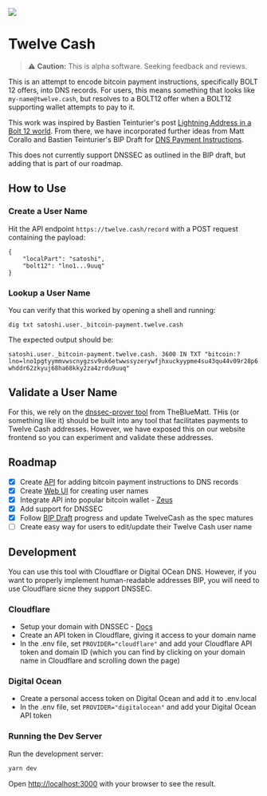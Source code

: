 ![](https://twelve.cash/twelve-cash-hero.webp)

# Twelve Cash

> :warning: **Caution:** This is alpha software. Seeking feedback and reviews.

This is an attempt to encode bitcoin payment instructions, specifically BOLT 12 offers, into DNS records. For users, this means something that looks like `my-name@twelve.cash`, but resolves to a BOLT12 offer when a BOLT12 supporting wallet attempts to pay to it.

This work was inspired by Bastien Teinturier's post [Lightning Address in a Bolt 12 world](https://lists.linuxfoundation.org/pipermail/lightning-dev/2023-November/004204.html). From there, we have incorporated further ideas from Matt Corallo and Bastien Teinturier's BIP Draft for [DNS Payment Instructions](https://github.com/bitcoin/bips/pull/1551/files).

This does not currently support DNSSEC as outlined in the BIP draft, but adding that is part of our roadmap.

## How to Use

### Create a User Name

Hit the API endpoint `https://twelve.cash/record` with a POST request containing the payload:

```
{
    "localPart": "satoshi",
    "bolt12": "lno1...9uuq"
}
```

### Lookup a User Name

You can verify that this worked by opening a shell and running:

`dig txt satoshi.user._bitcoin-payment.twelve.cash`

The expected output should be:

`satoshi.user._bitcoin-payment.twelve.cash. 3600 IN TXT "bitcoin:?lno=lno1pgtyymmvwscnygzsv9uk6etwwssyzerywfjhxuckyypme4su43qu44v09r28p6whddr62zkyuj68ha68kky2za4zrdu9uuq"`

## Validate a User Name

For this, we rely on the [dnssec-prover tool](https://github.com/TheBlueMatt/dnssec-prover) from TheBlueMatt. THis (or something like it) should be built into any tool that facilitates payments to Twelve Cash addresses. However, we have exposed this on our website frontend so you can experiment and validate these addresses.

## Roadmap

- [x] Create [API](https://github.com/ATLBitLab/twelvecash/blob/main/src/app/record/route.ts) for adding bitcoin payment instructions to DNS records
- [x] Create [Web UI](https://twelve.cash) for creating user names
- [x] Integrate API into popular bitcoin wallet - [Zeus](https://github.com/atlbitlab/zeus)
- [x] Add support for DNSSEC
- [x] Follow [BIP Draft](https://github.com/bitcoin/bips/pull/1551/files) progress and update TwelveCash as the spec matures
- [ ] Create easy way for users to edit/update their Twelve Cash user name

## Development

You can use this tool with Cloudflare or Digital OCean DNS. However, if you want to properly implement human-readable addresses BIP, you will need to use Cloudflare sicne they support DNSSEC.

### Cloudflare

- Setup your domain with DNSSEC - [Docs](https://developers.cloudflare.com/dns/dnssec/)
- Create an API token in Cloudflare, giving it access to your domain name
- In the .env file, set `PROVIDER="cloudflare"` and add your Cloudflare API token and domain ID (which you can find by clicking on your domain name in Cloudflare and scrolling down the page)

### Digital Ocean

- Create a personal access token on Digital Ocean and add it to .env.local
- In the .env file, set `PROVIDER="digitalocean"` and add your Digital Ocean API token

### Running the Dev Server

Run the development server:

```bash
yarn dev
```

Open [http://localhost:3000](http://localhost:3000) with your browser to see the result.
